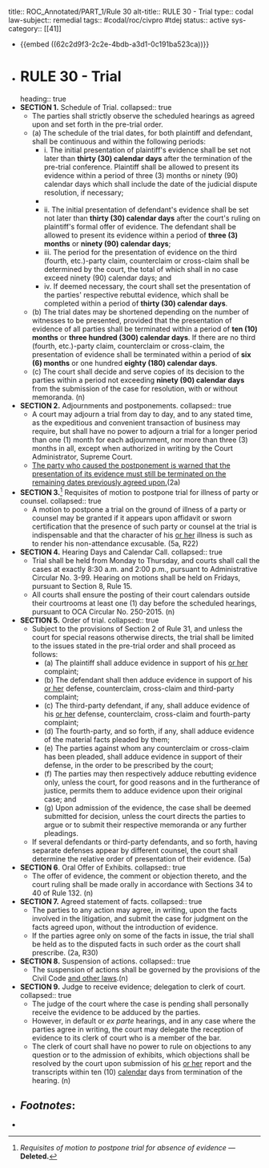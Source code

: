 title:: ROC_Annotated/PART_1/Rule 30
alt-title:: RULE 30 - Trial
type:: codal
law-subject:: remedial
tags:: #codal/roc/civpro #tdej
status:: active
sys-category:: [[41]]

- {{embed ((62c2d9f3-2c2e-4bdb-a3d1-0c191ba523ca))}}
- # RULE 30 - Trial
  heading:: true
- **SECTION 1.** Schedule of Trial.
  collapsed:: true
	- The parties shall strictly observe the scheduled hearings as agreed upon and set forth in the pre-trial order.
	- (a) The schedule of the trial dates, for both plaintiff and defendant, shall be continuous and within the following periods:
		- i. The initial presentation of plaintiff's evidence shall be set not later than **thirty (30) calendar days** after the termination of the pre-trial conference. Plaintiff shall be allowed to present its evidence within a period of three (3) months or ninety (90) calendar days which shall include the date of the judicial dispute resolution, if necessary;
		-
		- ii. The initial presentation of defendant's evidence shall be set not later than **thirty (30) calendar days** after the court's ruling on plaintiff's formal offer of evidence. The defendant shall be allowed to present its evidence within a period of **three (3) months** or **ninety (90) calendar days**;
		- iii. The period for the presentation of evidence on the third (fourth, etc.)-party claim, counterclaim or cross-claim shall be determined by the court, the total of which shall in no case exceed ninety (90) calendar days; and
		- iv. If deemed necessary, the court shall set the presentation of the parties' respective rebuttal evidence, which shall be completed within a period of **thirty (30) calendar days**.
	- (b) The trial dates may be shortened depending on the number of witnesses to be presented, provided that the presentation of evidence of all parties shall be terminated within a period of **ten (10) months** or **three hundred (300) calendar days**. If there are no third (fourth, etc.)-party claim, counterclaim or cross-claim, the presentation of evidence shall be terminated within a period of **six (6) months** or one hundred **eighty (180) calendar days**.
	- (c) The court shall decide and serve copies of its decision to the parties within a period not exceeding **ninety (90) calendar days** from the submission of the case for resolution, with or without memoranda. (n)
- **SECTION 2.** Adjournments and postponements.
  collapsed:: true
	- A court may adjourn a trial from day to day, and to any stated time, as the expeditious and convenient transaction of business may require, but shall have no power to adjourn a trial for a longer period than one (1) month for each adjournment, nor more than three (3) months in all, except when authorized in writing by the Court Administrator, Supreme Court.
	- <ins>The party who caused the postponement is warned that the presentation of its evidence must still be terminated on the remaining dates previously agreed upon.</ins>(2a)
- **SECTION 3.**[^1] Requisites of motion to postpone trial for illness of party or counsel.
  collapsed:: true
	- A motion to postpone a trial on the ground of illness of a party or counsel may be granted if it appears upon affidavit or sworn certification that the presence of such party or counsel at the trial is indispensable and that the character of his <ins>or her</ins> illness is such as to render his non-attendance excusable. (5a, R22)
- **SECTION 4.**  Hearing Days and Calendar Call.
  collapsed:: true
	- Trial shall be held from Monday to Thursday, and courts shall call the cases at exactly 8:30 a.m. and 2:00 p.m., pursuant to Administrative Circular No. 3-99. Hearing on motions shall be held on Fridays, pursuant to Section 8, Rule 15.
	- All courts shall ensure the posting of their court calendars outside their courtrooms at least one (1) day before the scheduled hearings, pursuant to OCA Circular No. 250-2015. (n)
- **SECTION 5.** Order of trial.
  collapsed:: true
	- Subject to the provisions of Section 2 of Rule 31, and unless the court for special reasons otherwise directs, the trial shall be limited to the issues stated in the pre-trial order and shall proceed as follows:
		- (a) The plaintiff shall adduce evidence in support of his <ins>or her</ins> complaint;
		- (b) The defendant shall then adduce evidence in support of his <ins>or her</ins> defense, counterclaim, cross-claim and third-party complaint;
		- (c) The third-party defendant, if any, shall adduce evidence of his <ins>or her</ins> defense, counterclaim, cross-claim and fourth-party complaint;
		- (d) The fourth-party, and so forth, if any, shall adduce evidence of the material facts pleaded by them;
		- (e) The parties against whom any counterclaim or cross-claim has been pleaded, shall adduce evidence in support of their defense, in the order to be prescribed by the court;
		- (f) The parties may then respectively adduce rebutting evidence only, unless the court, for good reasons and in the furtherance of justice, permits them to adduce evidence upon their original case; and
		- (g) Upon admission of the evidence, the case shall be deemed submitted for decision, unless the court directs the parties to argue or to submit their respective memoranda or any further pleadings.
	- If several defendants or third-party defendants, and so forth, having separate defenses appear by different counsel, the court shall determine the relative order of presentation of their evidence. (5a)
- **SECTION 6**. Oral Offer of Exhibits.
  collapsed:: true
	- The offer of evidence, the comment or objection thereto, and the court ruling shall be made orally in accordance with Sections 34 to 40 of Rule 132. (n)
- **SECTION 7.** Agreed statement of facts.
  collapsed:: true
	- The parties to any action may agree, in writing, upon the facts involved in the litigation, and submit the case for judgment on the facts agreed upon, without the introduction of evidence.
	- If the parties agree only on some of the facts in issue, the trial shall be held as to the disputed facts in such order as the court shall prescribe. (2a, R30)
- **SECTION 8.** Suspension of actions.
  collapsed:: true
	- The suspension of actions shall be governed by the provisions of the Civil Code <ins>and other laws</ins>.(n)
- **SECTION 9.** Judge to receive evidence; delegation to clerk of court.
  collapsed:: true
	- The judge of the court where the case is pending shall personally receive the evidence to be adduced by the parties.
	- However, in default or *ex parte* hearings, and in any case where the parties agree in writing, the court may delegate the reception of evidence to its clerk of court who is a member of the bar.
	- The clerk of court shall have no power to rule on objections to any question or to the admission of exhibits, which objections shall be resolved by the court upon submission of his <ins>or her</ins> report and the transcripts within ten (10) <ins>calendar</ins> days from termination of the hearing. (n)
- ## _Footnotes_:
- [^1]: _Requisites of motion to postpone trial for absence of evidence_ — **Deleted.**
